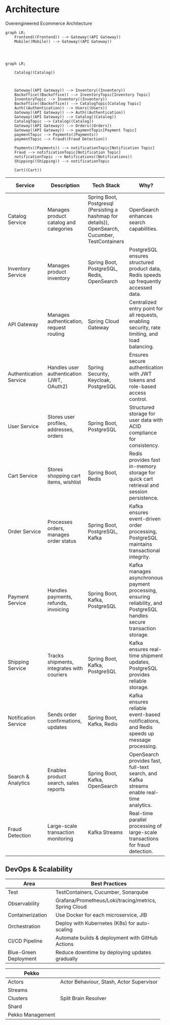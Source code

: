 # Architecture
Overengineered Ecommerce Architecture



```mermaid
graph LR;
    Frontend((Frontend)) --> Gateway((API Gateway))
    Mobile((Mobile)) --> Gateway((API Gateway))
    

    
```
```mermaid
graph LR;

    Catalog((Catalog))
    
    
    
    Gateway((API Gateway)) --> Inventory((Inventory))
    Backoffice((Backoffice)) --> InventoryTopic[Inventory Topic]
    InventoryTopic --> Inventory((Inventory))
    Backoffice((Backoffice)) --> CatalogTopic[Catalog Topic]
    Auth((Authentication)) --> Users((Users))
    Gateway((API Gateway)) --> Auth((Authentication))
    Gateway((API Gateway)) --> Catalog((Catalog))
    CatalogTopic --> Catalog((Catalog))
    Gateway((API Gateway)) --> Orders((Orders))
    Gateway((API Gateway)) --> paymentTopic[Payment Topic]
    paymentTopic --> Payments((Payments))
    paymentTopic --> Fraud((Fraud Detection))
    
    Payments((Payments)) --> notificationTopic[Notification Topic]
    Fraud --> notificationTopic[Notification Topic]
    notificationTopic --> Notifications((Notifications))
    Shipping((Shipping)) --> notificationTopic
    
    Cart((Cart))

```



| Service               | Description                               | Tech Stack                                  | Why?                                                                                   | Multi-Threading?                                      | Approach                                                                            |
|-----------------------|-------------------------------------------|---------------------------------------------|-----------------------------------------------------------------------------------------|------------------------------------------------------|-------------------------------------------------------------------------------------|
| Catalog Service       | Manages product catalog and categories                 | Spring Boot, Postgresql (Persisting a hashmap for details)), OpenSearch, Cucumber, TestContainers                              | OpenSearch enhances search capabilities.                                             |                                                      |                                                                                     |
| Inventory Service     | Manages product inventory                | Spring Boot, PostgreSQL, Redis, OpenSearch | PostgreSQL ensures structured product data, Redis speeds up frequently accessed data.   | Concurrent updates on product stock levels (high-volume traffic) | Use Optimistic Locking (PostgreSQL) or Redis transactions                          |
| API Gateway           | Manages authentication, request routing  | Spring Cloud Gateway                       | Centralized entry point for all requests, enabling security, rate limiting, and load balancing. |                                                      | (Spring Cloud Gateway RateLimiter)                                                  |
| Authentication Service| Handles user authentication (JWT, OAuth2)| Spring Security, Keycloak, PostgreSQL      | Ensures secure authentication with JWT tokens and role-based access control.           |                                                      |                                                                                     |
| User Service          | Stores user profiles, addresses, orders | Spring Boot, PostgreSQL                    | Structured storage for user data with ACID compliance for consistency.                  |                                                      |                                                                                     |
| Cart Service          | Stores shopping cart items, wishlist    | Spring Boot, Redis                         | Redis provides fast in-memory storage for quick cart retrieval and session persistence. |                                                      |                                                                                     |
| Order Service         | Processes orders, manages order status  | Spring Boot, PostgreSQL, Kafka             | Kafka ensures event-driven order processing, PostgreSQL maintains transactional integrity. | Multiple orders need to be validated and saved in parallel | Use ExecutorService or Virtual Threads for concurrent order processing             |
| Payment Service       | Handles payments, refunds, invoicing     | Spring Boot, Kafka, PostgreSQL             | Kafka manages asynchronous payment processing, ensuring reliability, and PostgreSQL handles secure transaction storage. | Payments involve multiple I/O operations (bank API calls, database updates) | Virtual Threads for handling many blocking I/O calls efficiently                   |
| Shipping Service      | Tracks shipments, integrates with couriers| Spring Boot, Kafka, PostgreSQL            | Kafka ensures real-time shipment updates, PostgreSQL provides reliable storage.         |                                                      |                                                                                     |
| Notification Service  | Sends order confirmations, updates      | Spring Boot, Kafka, Redis                  | Kafka ensures reliable event-based notifications, and Redis speeds up message processing. | Thousands of SMS/email notifications sent asynchronously | Spring Boot Async, Kafka Consumers                                                 |
| Search & Analytics    | Enables product search, sales reports   | Spring Boot, Kafka, OpenSearch          | OpenSearch provides fast, full-text search, and Kafka streams enable real-time analytics. | Product updates should be indexed asynchronously in OpenSearch | Use Kafka consumers + Multi-threaded workers                                       |
| Fraud Detection       | Large-scale transaction monitoring       | Kafka Streams                              | Real-time parallel processing of large-scale transactions for fraud detection.          |                                                      | Kafka Streams + Virtual Threads for event processing                               |

## DevOps & Scalability

| Area                      | Best Practices                                      |
|---------------------------|-----------------------------------------------------|
| Test                      | TestContainers, Cucumber, Sonarqube                 |
| Observability             | Grafana/Prometheus/Loki/tracing/metrics, Spring Cloud|
| Containerization          | Use Docker for each microservice, JIB              |
| Orchestration             | Deploy with Kubernetes (K8s) for auto-scaling      |
| CI/CD Pipeline            | Automate builds & deployment with GitHub Actions  |
| Blue-Green Deployment     | Reduce downtime by deploying updates gradually    |



| Pekko                      |                                   |
|---------------------------|-----------------------------------------------------|
| Actors                      |  Actor Behaviour, Stash, Actor Supervisor         |
| Streams                      |             |
| Clusters                      | Split Brain Resolver            |
| Shard                      |             |
| Pekko Management                      |             |






